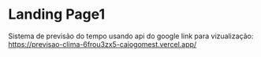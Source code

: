 # Landing Page1
Sistema de previsão do tempo usando api do google
link para vizualização:
https://previsao-clima-6frou3zx5-caiogomest.vercel.app/
